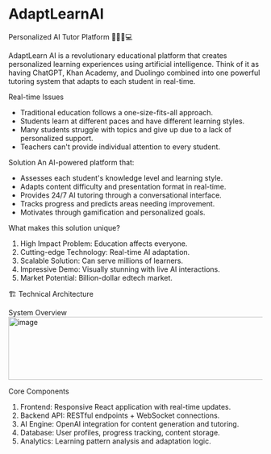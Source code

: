 # AdaptLearnAI
Personalized AI Tutor Platform 👨🏽‍💻💻

AdaptLearn AI is a revolutionary educational platform that creates personalized learning experiences using artificial intelligence. Think of it as having ChatGPT, Khan Academy, and Duolingo combined into one powerful tutoring system that adapts to each student in real-time.

Real-time Issues
- Traditional education follows a one-size-fits-all approach.
- Students learn at different paces and have different learning styles.
- Many students struggle with topics and give up due to a lack of personalized support.
- Teachers can't provide individual attention to every student.

Solution
An AI-powered platform that:
- Assesses each student's knowledge level and learning style.
- Adapts content difficulty and presentation format in real-time.
- Provides 24/7 AI tutoring through a conversational interface.
- Tracks progress and predicts areas needing improvement.
- Motivates through gamification and personalized goals.

What makes this solution unique?
1. High Impact Problem: Education affects everyone.
2. Cutting-edge Technology: Real-time AI adaptation.
3. Scalable Solution: Can serve millions of learners.
4. Impressive Demo: Visually stunning with live AI interactions.
5. Market Potential: Billion-dollar edtech market.

🏗️ Technical Architecture

System Overview
<img width="532" height="125" alt="image" src="https://github.com/user-attachments/assets/765592cb-20ce-496c-a09d-6b1899ccde44" />

Core Components
1. Frontend: Responsive React application with real-time updates.
2. Backend API: RESTful endpoints + WebSocket connections.
3. AI Engine: OpenAI integration for content generation and tutoring.
4. Database: User profiles, progress tracking, content storage.
5. Analytics: Learning pattern analysis and adaptation logic.
